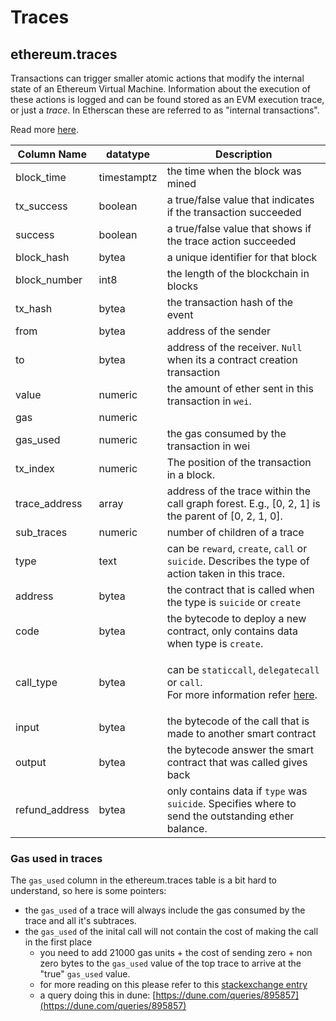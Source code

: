 # Traces

## ethereum.traces

Transactions can trigger smaller atomic actions that modify the internal state of an Ethereum Virtual Machine. Information about the execution of these actions is logged and can be found stored as an EVM execution trace, or just a _trace_. In Etherscan these are referred to as "internal transactions".

Read more [here](https://medium.com/chainalysis/ethereum-traces-not-transactions-3f0533d26aa).

| **Column Name** | **datatype** | **Description**                                                                                                                                                                                                                                |
| --------------- | ------------ | ---------------------------------------------------------------------------------------------------------------------------------------------------------------------------------------------------------------------------------------------- |
| block\_time     | timestamptz  | the time when the block was mined                                                                                                                                                                                                              |
| tx\_success     | boolean      | a true/false value that indicates if the transaction succeeded                                                                                                                                                                                 |
| success         | boolean      | a true/false value that shows if the trace action succeeded                                                                                                                                                                                    |
| block\_hash     | bytea        | a unique identifier for that block                                                                                                                                                                                                             |
| block\_number   | int8         | the length of the blockchain in blocks                                                                                                                                                                                                         |
| tx\_hash        | bytea        | the transaction hash of the event                                                                                                                                                                                                              |
| from            | bytea        | address of the sender                                                                                                                                                                                                                          |
| to              | bytea        | address of the receiver. `Null` when its a contract creation transaction                                                                                                                                                                       |
| value           | numeric      | the amount of ether sent in this transaction in `wei`.                                                                                                                                                                                         |
| gas             | numeric      |                                                                                                                                                                                                                                                |
| gas\_used       | numeric      | the gas consumed by the transaction in wei                                                                                                                                                                                                     |
| tx\_index       | numeric      | The position of the transaction in a block.                                                                                                                                                                                                    |
| trace\_address  | array        | address of the trace within the call graph forest. E.g., \[0, 2, 1] is the parent of \[0, 2, 1, 0].                                                                                                                                            |
| sub\_traces     | numeric      | number of children of a trace                                                                                                                                                                                                                  |
| type            | text         | can be `reward`, `create`, `call` or `suicide`. Describes the type of action taken in this trace.                                                                                                                                              |
| address         | bytea        | the contract that is called when the type is `suicide` or `create`                                                                                                                                                                             |
| code            | bytea        | the bytecode to deploy a new contract, only contains data when type is `create`.                                                                                                                                                               |
| call\_type      | bytea        | <p>can be <code>staticcall</code>, <code>delegatecall</code> or <code>call</code>.<br>For more information refer <a href="https://medium.com/coinmonks/delegatecall-calling-another-contract-function-in-solidity-b579f804178c">here</a>. </p> |
| input           | bytea        | the bytecode of the call that is made to another smart contract                                                                                                                                                                                |
| output          | bytea        | the bytecode answer the smart contract that was called gives back                                                                                                                                                                              |
| refund\_address | bytea        | only contains data if `type` was `suicide`. Specifies where to send the outstanding ether balance.                                                                                                                                             |




### Gas used in traces

The `gas_used` column in the ethereum.traces table is a bit hard to understand, so here is some pointers:

* the `gas_used` of a trace will always include the gas consumed by the trace and all it's subtraces.
* the `gas_used` of the inital call will not contain the cost of making the call in the first place
  * you need to add 21000 gas units + the cost of sending zero + non zero bytes to the `gas_used` value of the top trace to arrive at the "true" `gas_used` value.
  * for more reading on this please refer to this [stackexchange entry](https://ethereum.stackexchange.com/questions/31443/what-do-the-response-values-of-a-parity-trace-transaction-call-actually-repres)
  * a query doing this in dune: [https://dune.com/queries/895857](https://dune.com/queries/895857)

